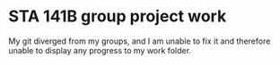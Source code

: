 # STA 141B group project work

My git diverged from my groups, and I am unable to fix it and therefore unable to display any progress to my work folder. 
